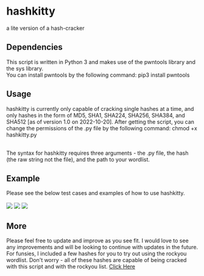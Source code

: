 <h1>hashkitty</h1>
a lite version of a hash-cracker


<h2>Dependencies</h2>
This script is written in Python 3 and makes use of the pwntools library and the sys library. <br>
You can install pwntools by the following command: pip3 install pwntools

<h2>Usage</h2>
hashkitty is currently only capable of cracking single hashes at a time, and only hashes in the form of MD5, SHA1, SHA224, SHA256, SHA384, and SHA512 [as of version 1.0 on 2022-10-20]. After getting the script, you can change the permissions of the .py file by the following command: chmod +x hashkitty.py <br><br>

The syntax for hashkitty requires three arguments - the .py file, the hash (the raw string not the file), and the path to your wordlist. <br>

<h2>Example</h2>
Please see the below test cases and examples of how to use hashkitty. <br><br>

<img src="https://user-images.githubusercontent.com/107446796/197061910-4d1e4880-7174-4e6e-8bf7-84dee8b6d9e1.png">

<img src="https://user-images.githubusercontent.com/107446796/197061534-a1632637-4fac-4073-aa37-3ba7c289f12a.png">

<img src="https://user-images.githubusercontent.com/107446796/197061549-476a06b7-f659-4613-b991-faa1ee21b546.png">
<br>

<h2>More</h2>
Please feel free to update and improve as you see fit. I would love to see any improvements and will be looking to continue with updates in the future. For funsies, I included a few hashes for you to try out using the rockyou wordlist. Don't worry - all of these hashes are capable of being cracked with this script and with the rockyou list. <a href="https://github.com/Ryan-Sapone/hashkitty/blob/main/test_hashes.md">Click Here</a>

